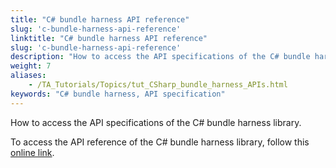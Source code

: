 ```yaml
--- 
title: "C# bundle harness API reference"
slug: 'c-bundle-harness-api-reference'
linktitle: "C# bundle harness API reference"
slug: 'c-bundle-harness-api-reference'
description: "How to access the API specifications of the C# bundle harness library."
weight: 7
aliases: 
    - /TA_Tutorials/Topics/tut_CSharp_bundle_harness_APIs.html
keywords: "C# bundle harness, API specification"
---
```


How to access the API specifications of the C\# bundle harness library.

To access the API reference of the C\# bundle harness library, follow this [online link](http://testarchitect.logigear.com/onlinehelp/bundle_harness/index.html).



